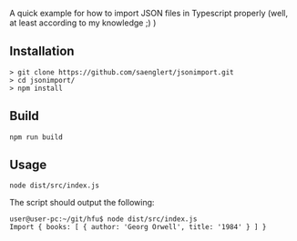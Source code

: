 A quick example for how to import JSON files in Typescript properly (well, at least according to my knowledge ;) )

## Installation
```
> git clone https://github.com/saenglert/jsonimport.git
> cd jsonimport/
> npm install
```
## Build
```
npm run build
```

## Usage
```
node dist/src/index.js
```
The script should output the following:
```
user@user-pc:~/git/hfu$ node dist/src/index.js
Import { books: [ { author: 'Georg Orwell', title: '1984' } ] }
```